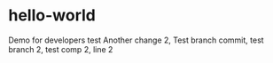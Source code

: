 # hello-world

Demo for developers test
Another change 2, Test branch commit, test branch 2, test comp 2, line 2